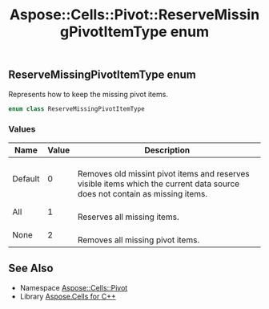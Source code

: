 ﻿---
title: Aspose::Cells::Pivot::ReserveMissingPivotItemType enum
linktitle: ReserveMissingPivotItemType
second_title: Aspose.Cells for C++ API Reference
description: 'Aspose::Cells::Pivot::ReserveMissingPivotItemType enum. Represents how to keep the missing pivot items in C++.'
type: docs
weight: 4700
url: /cpp/aspose.cells.pivot/reservemissingpivotitemtype/
---
## ReserveMissingPivotItemType enum


Represents how to keep the missing pivot items.

```cpp
enum class ReserveMissingPivotItemType
```

### Values

| Name | Value | Description |
| --- | --- | --- |
| Default | 0 | <br>Removes old missint pivot items and reserves visible items which the current data source does not contain as missing items. |
| All | 1 | <br>Reserves all missing items. |
| None | 2 | <br>Removes all missing pivot items. |

## See Also

* Namespace [Aspose::Cells::Pivot](../)
* Library [Aspose.Cells for C++](../../)
